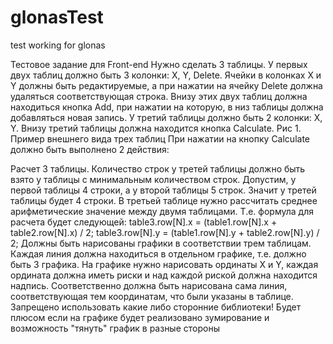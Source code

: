 # glonasTest
test working for glonas

Тестовое задание для Front-end Нужно сделать 3 таблицы. У первых двух таблиц должно быть 3 колонки: X, Y, Delete. Ячейки в колонках X и Y должны быть редактируемые, а при нажатии на ячейку Delete должна удаляться соответствующая строка. Внизу этих двух таблиц должна находиться кнопка Add, при нажатии на которую, в низ таблицы должна добавляться новая запись. У третий таблицы должно быть 2 колонки: X, Y. Внизу третий таблицы должна находится кнопка Calculate. Рис 1. Пример внешнего вида трех таблиц При нажатии на кнопку Calculate должно быть выполнено 2 действия:

Расчет 3 таблицы. Количество строк у третей таблицы должно быть взято у таблицы с минимальным количеством строк. Допустим, у первой таблицы 4 строки, а у второй таблицы 5 строк. Значит у третей таблицы будет 4 строки. В третьей таблице нужно рассчитать среднее арифметические значение между двумя таблицами. Т.е. формула для расчета будет следующей: table3.row[N].x = (table1.row[N].x + table2.row[N].x) / 2; table3.row[N].y = (table1.row[N].y + table2.row[N].y) / 2;
Должны быть нарисованы графики в соответствии трем таблицам. Каждая линия должна находиться в отдельном графике, т.е. должно быть 3 графика. На графике нужно нарисовать ординаты X и Y, каждая ордината должна иметь риски и над каждой риской должна находится надпись. Соответственно должна быть нарисована сама линия, соответствующая тем координатам, что были указаны в таблице. Запрещено использовать какие либо сторонние библиотеки! Будет плюсом если на графике будет реализовано зумирование и возможность "тянуть" график в разные стороны
